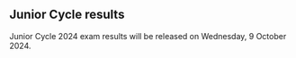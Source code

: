##  Junior Cycle results

Junior Cycle 2024 exam results will be released on Wednesday, 9 October 2024.

